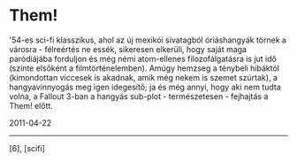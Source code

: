 # Them!

'54-es sci-fi klasszikus, ahol az új mexikói sivatagból óriáshangyák törnek a városra - félreértés ne essék, sikeresen elkerüli, hogy saját maga paródiájába forduljon és még némi atom-ellenes filozofálgatásra is jut idő (szinte elsőként a filmtörténelemben).
Amúgy hemzseg a ténybeli hibáktól (kimondottan viccesek is akadnak, amik még nekem is szemet szúrtak), a hangyavinnyogás meg igen idegesítő; ja és még annyi, hogy aki nem tudta volna, a Fallout 3-ban a hangyás sub-plot - természetesen - fejhajtás a Them! előtt.

2011-04-22 

----

[6], [scifi]
